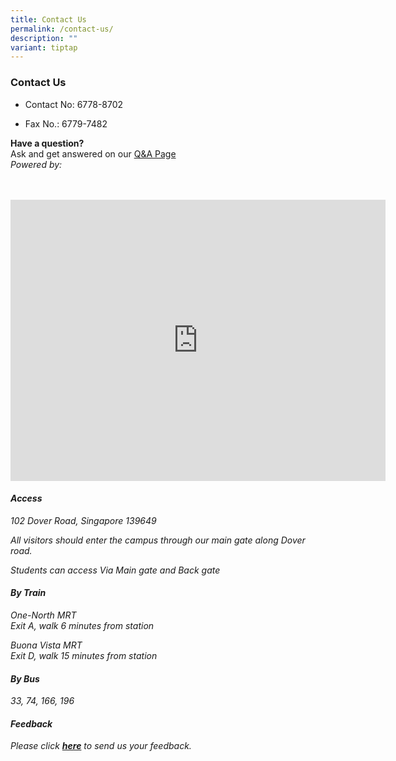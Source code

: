 ```yaml
---
title: Contact Us
permalink: /contact-us/
description: ""
variant: tiptap
---
```

<h3>Contact Us</h3>
<ul data-tight="true" class="tight">
<li>
<p>Contact No: 6778-8702&nbsp; &nbsp; &nbsp;</p>
</li>
<li>
<p>Fax No.: 6779-7482&nbsp; &nbsp; &nbsp;
<br>
</p>
</li>
</ul>
<p><strong>Have a question?</strong>
<br>Ask and get answered on our <a href="https://ask.gov.sg/fmss" rel="noopener noreferrer nofollow" target="_blank">Q&amp;A Page</a>
<br><em>Powered by: <br><br><br></em>
</p>
<div class="iframe-wrapper">
<iframe style="border:0;" height="450" width="600" allowfullscreen="true" frameborder="0" src="https://www.google.com/maps/embed?pb=!1m18!1m12!1m3!1d3988.788927514324!2d103.78232581537561!3d1.3015503620897564!2m3!1f0!2f0!3f0!3m2!1i1024!2i768!4f13.1!3m3!1m2!1s0x31da1a5b10f20e8f%3A0xb8a4970d56c3f1b9!2sFairfield%20Methodist%20Secondary%20School!5e0!3m2!1sen!2ssg!4v1674024324142!5m2!1sen!2ssg"></iframe>
</div>
<h4><em>Access</em></h4>
<p><em>102 Dover Road, Singapore 139649</em>
</p>
<p><em>All visitors should enter the campus through our main gate along Dover road.</em>
</p>
<p><em>Students can access Via Main gate and Back gate</em>
</p>
<h4><em>By Train</em></h4>
<p><em>One-North MRT <br>Exit A, walk 6 minutes from station</em>
</p>
<p><em>Buona Vista MRT<br>Exit D, walk 15 minutes from station</em>
</p>
<h4><em>By Bus</em></h4>
<p><em>33, 74, 166, 196</em>
</p>
<h4><em>Feedback</em></h4>
<p><em>Please click&nbsp;</em><strong><em><a href="https://form.gov.sg/63d36db30d26690011f57a8d" rel="noopener noreferrer nofollow" target="_blank">here</a></em></strong><em>&nbsp;to send us your feedback.</em>
</p>